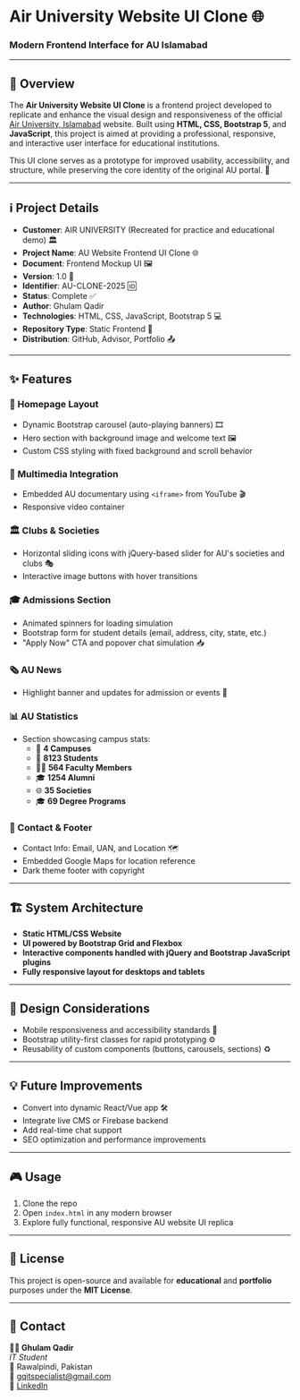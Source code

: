# Air University Website UI Clone 🌐  
### Modern Frontend Interface for AU Islamabad

---

## 🌟 **Overview**  
The **Air University Website UI Clone** is a frontend project developed to replicate and enhance the visual design and responsiveness of the official [Air University, Islamabad](https://www.au.edu.pk/) website. Built using **HTML, CSS, Bootstrap 5**, and **JavaScript**, this project is aimed at providing a professional, responsive, and interactive user interface for educational institutions.

This UI clone serves as a prototype for improved usability, accessibility, and structure, while preserving the core identity of the original AU portal. 🚀

---

## ℹ️ **Project Details**  
- **Customer**: AIR UNIVERSITY (Recreated for practice and educational demo) 🏛️  
- **Project Name**: AU Website Frontend UI Clone 🌐  
- **Document**: Frontend Mockup UI 🖼️  
- **Version**: 1.0 🔢  
- **Identifier**: AU-CLONE-2025 🆔  
- **Status**: Complete ✅  
- **Author**: Ghulam Qadir 
- **Technologies**: HTML, CSS, JavaScript, Bootstrap 5 💻  
- **Repository Type**: Static Frontend 📁  
- **Distribution**: GitHub, Advisor, Portfolio 📤  

---

## ✨ **Features**

### 🔷 Homepage Layout  
- Dynamic Bootstrap carousel (auto-playing banners) 🎞️  
- Hero section with background image and welcome text 🖼️  
- Custom CSS styling with fixed background and scroll behavior

### 🎥 Multimedia Integration  
- Embedded AU documentary using `<iframe>` from YouTube 🎬  
- Responsive video container

### 🏛️ Clubs & Societies  
- Horizontal sliding icons with jQuery-based slider for AU's societies and clubs 🎭  
- Interactive image buttons with hover transitions

### 🎓 Admissions Section  
- Animated spinners for loading simulation  
- Bootstrap form for student details (email, address, city, state, etc.)  
- "Apply Now" CTA and popover chat simulation 📥  

### 🗞️ AU News  
- Highlight banner and updates for admission or events 📰  

### 📊 AU Statistics  
- Section showcasing campus stats:  
  - 📌 **4 Campuses**  
  - 👥 **8123 Students**  
  - 🧑‍🏫 **564 Faculty Members**  
  - 🎓 **1254 Alumni**  
  - 🌐 **35 Societies**  
  - 🎓 **69 Degree Programs**

### 📍 Contact & Footer  
- Contact Info: Email, UAN, and Location 🗺️  
- Embedded Google Maps for location reference  
- Dark theme footer with copyright  

---

## 🏗️ **System Architecture**  
- **Static HTML/CSS Website**  
- **UI powered by Bootstrap Grid and Flexbox**  
- **Interactive components handled with jQuery and Bootstrap JavaScript plugins**  
- **Fully responsive layout for desktops and tablets**  

---

## 🎨 **Design Considerations**  
- Mobile responsiveness and accessibility standards 📱  
- Bootstrap utility-first classes for rapid prototyping ⚙️  
- Reusability of custom components (buttons, carousels, sections) ♻️  

---

## 💡 **Future Improvements**  
- Convert into dynamic React/Vue app 🛠️  
- Integrate live CMS or Firebase backend  
- Add real-time chat support  
- SEO optimization and performance improvements  

---

## 🎮 **Usage**  
1. Clone the repo  
2. Open `index.html` in any modern browser  
3. Explore fully functional, responsive AU website UI replica  

---

## 📜 **License**

This project is open-source and available for **educational** and **portfolio** purposes under the **MIT License**.

---

## 📧 **Contact**

**👨‍💻 Ghulam Qadir**  
*IT Student*  
📍 Rawalpindi, Pakistan  
📧 [gqitspecialist@gmail.com](mailto:gqitspecialist@gmail.com)  
🔗 [LinkedIn](https://www.linkedin.com/in/ghulam-qadir-07a982365)

